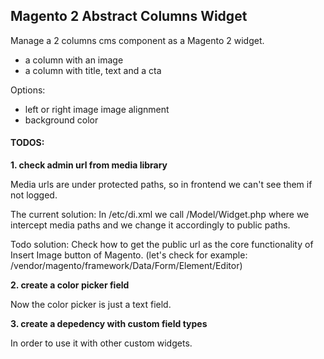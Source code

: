 ## Magento 2 Abstract Columns Widget

Manage a 2 columns cms component as a Magento 2 widget.

 - a column with an image
 - a column with title, text and a cta
 
Options:

 - left or right image image alignment
 - background color


#### TODOS:

 **1. check admin url from media library**
 
 Media urls are under protected paths, so in frontend we can't see them if not logged.
 
 The current solution:
 In /etc/di.xml we call /Model/Widget.php where we intercept media paths and we change it accordingly to public paths.

 Todo solution: Check how to get the public url as the core functionality of Insert Image button of Magento. (let's check for example: /vendor/magento/framework/Data/Form/Element/Editor)


 **2. create a color picker field**
 
 Now the color picker is just a text field.
 
 
 **3. create a depedency with custom field types**
 
 In order to use it with other custom widgets.
 
